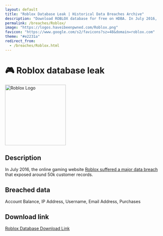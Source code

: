 ```yaml
---
layout: default
title: "Roblox Database Leak | Historical Data Breaches Archive"
description: "Download ROBLOX database for free on HDBA. In July 2016, the online gaming website Roblox suffered a major data breach that exposed around 50k customer records."
permalink: /breaches/Roblox/
image: "https://logos.haveibeenpwned.com/Roblox.png"
favicon: "https://www.google.com/s2/favicons?sz=48&domain=roblox.com"
theme: "#e2231a"
redirect_from:
  - /breaches/Roblox.html
---
```


# 🎮 Roblox database leak

<img src="https://logos.haveibeenpwned.com/Roblox.png" alt="Roblox Logo" width="200" height="200">

## Description

In July 2016, the online gaming website <a href="https://redirect.trace.rip/?url=https://roblox.fandom.com/wiki/2016_Roblox_security_breach" target="_blank" rel="noopener">Roblox suffered a major data breach</a> that exposed around 50k customer records.

## Breached data

Account Balance, IP Address, Username, Email Address, Purchases

## Download link

<a href="https://vault.trace.rip/public/share/ydrWIk5VOBSiYQj5N3HQ0g" target="_blank" rel="noopener">Roblox Database Download Link</a>
